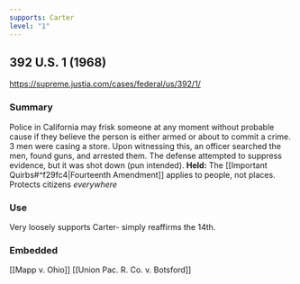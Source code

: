 ```yaml
---
supports: Carter
level: "1"
---
```

## 392 U.S. 1 (1968)

https://supreme.justia.com/cases/federal/us/392/1/

### Summary

Police in California may frisk someone at any moment without probable cause if they believe the person is either armed or about to commit a crime.
3 men were casing a store. Upon witnessing this, an officer searched the men, found guns, and arrested them. The defense attempted to suppress evidence, but it was shot down (pun intended). 
**Held:**
The [[Important Quirbs#^f29fc4|Fourteenth Amendment]] applies to people, not places. Protects citizens *everywhere*


### Use

Very loosely supports Carter- simply reaffirms the 14th.

### Embedded

[[Mapp v. Ohio]]
[[Union Pac. R. Co. v. Botsford]]


